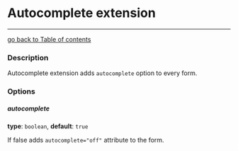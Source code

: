 # Autocomplete extension
---------------------------------------

[go back to Table of contents][back-to-index]

[back-to-index]: https://github.com/symfony2admingenerator/FormExtensionsBundle/blob/master/Resources/doc/documentation.md

### Description

Autocomplete extension adds `autocomplete` option to every form.

### Options

##### autocomplete

**type**: `boolean`, **default**: `true`

If false adds `autocomplete="off"` attribute to the form.
